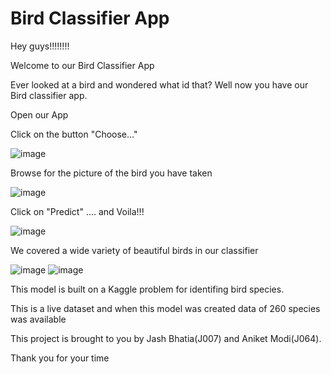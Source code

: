 # Bird Classifier App

Hey guys!!!!!!!!

Welcome to our Bird Classifier App

Ever looked at a bird and wondered what id that? Well now you have our Bird classifier app. 


Open our App

Click on the button "Choose..."

![image](https://user-images.githubusercontent.com/50991398/114052181-71bd6800-98ab-11eb-89d4-13d47c44aa9a.png)


Browse for the picture of the bird you have taken

![image](https://user-images.githubusercontent.com/50991398/114052424-acbf9b80-98ab-11eb-9220-2c87f06940e1.png)
 

Click on "Predict" .... and Voila!!!

![image](https://user-images.githubusercontent.com/50991398/114052696-e2fd1b00-98ab-11eb-9c86-b6a385bae8db.png)


We covered a wide variety of beautiful birds in our classifier

![image](https://user-images.githubusercontent.com/50991398/114054634-a8947d80-98ad-11eb-84de-edb1f6eec328.png)
![image](https://user-images.githubusercontent.com/50991398/114054664-adf1c800-98ad-11eb-983d-33e436dd4f1f.png)


This model is built on a Kaggle problem for identifing bird species. 

This is a live dataset and when this model was created data of 260 species was available


This project is brought to you by Jash Bhatia(J007) and Aniket Modi(J064). 

Thank you for your time
